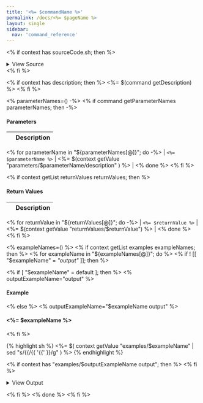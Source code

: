 ```yaml
---
title: '<%= $commandName %>'
permalink: /docs/<%= $pageName %>
layout: single
sidebar:
  nav: 'command_reference'
---
```


<% if context has sourceCode.sh; then %>

<details>
  <summary>View Source</summary>

{% highlight sh %}
<%= $( context getValue sourceCode.sh | sed "s/{{/{{ '{{' }}/g" ) %>
{% endhighlight %}

</details>
<% fi %>

<% if context has description; then %>
<%= $(command getDescription) %>
<% fi %>

<% parameterNames=() -%>
<% if command getParameterNames parameterNames; then -%>
#### Parameters

| | Description |
|-|-------------|
<% for parameterName in "${parameterNames[@]}"; do -%>
| `<%= $parameterName %>` | <%= $(context getValue "parameters/$parameterName/description" ) %> |
<% done %>
<% fi %>

<% if context getList returnValues returnValues; then %>
#### Return Values

| | Description |
|-|-------------|
<% for returnValue in "${returnValues[@]}"; do -%>
| `<%= $returnValue %>` | <%= $(context getValue "returnValues/$returnValue") %> |
<% done %>
<% fi %>

<% exampleNames=() %>
<% if context getList examples exampleNames; then %>
<% for exampleName in "${exampleNames[@]}"; do %>
<% if ! [[ "$exampleName" = *"output"* ]]; then %>

<% if [ "$exampleName" = default ]; then %>
<% outputExampleName="output" %>

#### Example

<% else %>
<% outputExampleName="$exampleName output" %>

#### <%= $exampleName %>

<% fi %>

{% highlight sh %}
<%= $( context getValue "examples/$exampleName"  | sed "s/{{/{{ '{{' }}/g" ) %>
{% endhighlight %}

<% if context has "examples/$outputExampleName output"; then %>
<% fi %>

<details>
  <summary>View Output</summary>

{% highlight sh %}
<%= $( context getValue "examples/$outputExampleName" | sed "s/{{/{{ '{{' }}/g" ) %>
{% endhighlight %}

</details>

<% fi %>
<% done %>
<% fi %>